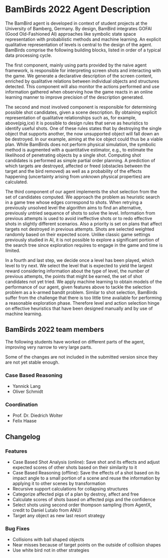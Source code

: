# BamBirds 2022 Agent Description

The BamBird agent is developed in context of student projects at the University of Bamberg, Germany. By design, BamBird integrates GOFAI (Good Old-Fashioned AI) approaches like symbolic state space representation with probabilistic methods and machine learning. An explicit qualitative representation of levels is central to the design of the agent. BamBirds comprise the following building blocks, listed in order of a typical data processing cycle.

The first component, mainly using parts provided by the naive agent framework, is responsible for interpreting screen shots and interacting with the game. We generate a declarative description of the screen content, enriched by qualitative relations between individual objects and structures detected. This component will also monitor the actions performed and use information gathered when observing how the game reacts in an online learning manner to improve precision of the description generated.

The second and most involved component is responsible for determining possible shot candidates, given a scene description. By obtaining explicit representation of qualitative relationships such as, for example, above(pig,ice) it is possible to design rules that serve as heuristics to identify useful shots. One of these rules states that by destroying the single object that supports another, the now unsupported object will fall down an be destroyed. In our example, aiming at the ice object could thus be a viable plan. While BamBirds does not perform physical simulation, the symbolic method is augmented with a quantitative estimator, e.g., to estimate the likelihood of penetrating objects by a single shot. Computing shot candidates is performed as simple partial order planning. A prediction of which targets are destroyed, affected or freed (obstacles between the target and the bird removed) as well as a probability of the effects happening (uncertainty arising from unknown physical properties) are calculated. 

The third component of our agent implements the shot selection from the set of candidates computed. We approach the problem as heuristic search in a game tree whose edges correspond to shots. When retrying a previously unsolved level the algorithm aims to find an alternative, previously untried sequence of shots to solve the level. Information from previous attempts is used to avoid ineffective shots or to redo effective shots in slightly different scenarios. Also a priority is set on plans that affect targets not destroyed in previous attempts. Shots are selected weighted randomly based on their expected score. Unlike classic game settings previously studied in AI, it is not possible to explore a significant portion of the search tree since exploration requires to engage in the game and time is limited.

In a fourth and last step, we decide once a level has been played, which level to try next. We select the level that is expected to yield the largest reward considering information about the type of level, the number of previous attempts, the points that might be earned, the set of shot candidates not yet tried. We apply machine learning to obtain models of the performance of our agent, given features above to tackle the selection problem as a k-armed bandit problem. Similar to shot selection, BamBirds suffer from the challenge that there is too little time available for performing a reasonable exploration phase. Therefore level and action selection hinge on effective heuristics that have been designed manually and by use of machine learning.

## BamBirds 2022 team members

The following students have worked on different parts of the agent, improving very narrow to very large parts. 

Some of the changes are not included in the submitted version since they are not yet stable enough.

### Case Based Reasoning
* Yannick Lang
* Oliver Schmidt

### Coordination
* Prof. Dr. Diedrich Wolter
* Felix Haase


## Changelog

### Features

- Case Based Shot Analysis (online): Save shot and its effects and adjust expected scores of other shots based on their similarity to it
- Case Based Reasoning (offline): Save the effects of a shot based on its impact angle to a small portion of a scene and reuse the information by applying it to other scenes by transformation
- Recursive support calculations for collapsing structures
- Categorize affected pigs of a plan by destroy, affect and free
- Calculate scores of shots based on affected pigs and the confidence
- Select shots using second order thompson sampling (from AgentX, credit to Daniel Lutalo from ANU)
- Target any object as new last resort strategy

### Bug Fixes

- Collisions with ball shaped objects
- Near misses because of target points on the outside of collision shapes
- Use white bird not in other strategies